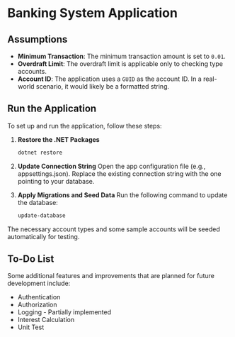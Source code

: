 # Banking System Application

## Assumptions
- **Minimum Transaction**: The minimum transaction amount is set to `0.01`.
- **Overdraft Limit**: The overdraft limit is applicable only to checking type accounts.
- **Account ID**: The application uses a `GUID` as the account ID. In a real-world scenario, it would likely be a formatted string.

## Run the Application

To set up and run the application, follow these steps:

1. **Restore the .NET Packages**
   ```bash
   dotnet restore

2. **Update Connection String**
Open the app configuration file (e.g., appsettings.json).
Replace the existing connection string with the one pointing to your database.

3. **Apply Migrations and Seed Data**
   Run the following command to update the database:
   ```bash
   update-database
The necessary account types and some sample accounts will be seeded automatically for testing.

## To-Do List
Some additional features and improvements that are planned for future development include:

- Authentication
- Authorization
- Logging - Partially implemented
- Interest Calculation
- Unit Test
